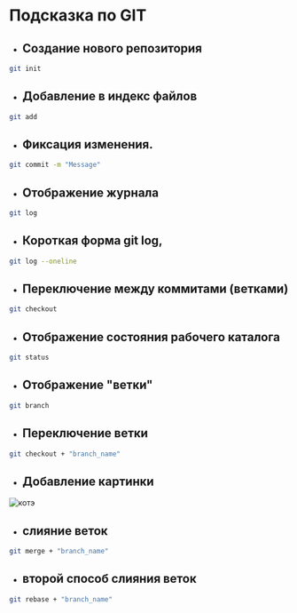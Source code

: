 # Подсказка по GIT

* ## Создание нового репозитория
```sh
git init
```

* ## Добавление в индекс файлов
```sh
git add
```

* ## Фиксация изменения.
```sh
git commit -m "Message"
```

* ## Отображение журнала
```sh
git log
```

* ## Короткая форма git log, 
```sh
git log --oneline
```

* ## Переключение между  коммитами (ветками)
```sh
git checkout
```

* ## Отображение состояния рабочего каталога 
```sh
git status
```

* ## Отображение "ветки"
```sh
git branch
```

* ## Переключение ветки
```sh
git checkout + "branch_name"
```

* ## Добавление картинки
![котэ](котик.jpg)

* ## слияние веток
```sh
git merge + "branch_name"
```

* ## второй способ слияния веток

```sh
git rebase + "branch_name"
```